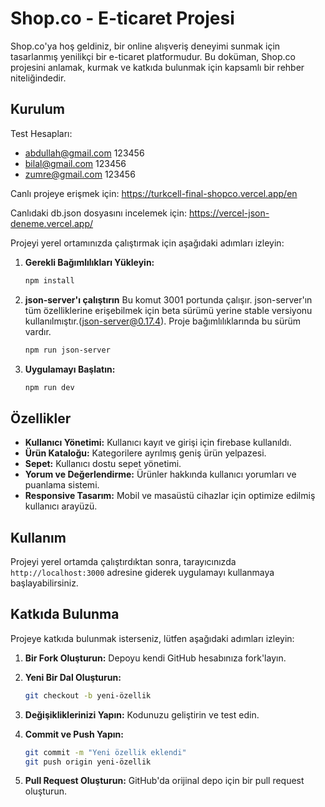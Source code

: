 # Shop.co - E-ticaret Projesi

Shop.co'ya hoş geldiniz, bir online alışveriş deneyimi sunmak için tasarlanmış yenilikçi bir e-ticaret platformudur. Bu doküman, Shop.co projesini anlamak, kurmak ve katkıda bulunmak için kapsamlı bir rehber niteliğindedir.

## Kurulum

Test Hesapları:

- abdullah@gmail.com 123456
- bilal@gmail.com 123456
- zumre@gmail.com 123456

Canlı projeye erişmek için:
https://turkcell-final-shopco.vercel.app/en

Canlıdaki db.json dosyasını incelemek için: https://vercel-json-deneme.vercel.app/

Projeyi yerel ortamınızda çalıştırmak için aşağıdaki adımları izleyin:

1. **Gerekli Bağımlılıkları Yükleyin:**

   ```bash
   npm install
   ```

2. **json-server'ı çalıştırın**
   Bu komut 3001 portunda çalışır. json-server'ın tüm özelliklerine erişebilmek için beta sürümü yerine stable versiyonu kullanılmıştır.(json-server@0.17.4). Proje bağımlılıklarında bu sürüm vardır.

   ```bash
   npm run json-server
   ```

3. **Uygulamayı Başlatın:**
   ```bash
   npm run dev
   ```

## Özellikler

- **Kullanıcı Yönetimi:** Kullanıcı kayıt ve girişi için firebase kullanıldı.
- **Ürün Kataloğu:** Kategorilere ayrılmış geniş ürün yelpazesi.
- **Sepet:** Kullanıcı dostu sepet yönetimi.
- **Yorum ve Değerlendirme:** Ürünler hakkında kullanıcı yorumları ve puanlama sistemi.
- **Responsive Tasarım:** Mobil ve masaüstü cihazlar için optimize edilmiş kullanıcı arayüzü.

## Kullanım

Projeyi yerel ortamda çalıştırdıktan sonra, tarayıcınızda `http://localhost:3000` adresine giderek uygulamayı kullanmaya başlayabilirsiniz.

## Katkıda Bulunma

Projeye katkıda bulunmak isterseniz, lütfen aşağıdaki adımları izleyin:

1. **Bir Fork Oluşturun:**
   Depoyu kendi GitHub hesabınıza fork'layın.

2. **Yeni Bir Dal Oluşturun:**

   ```bash
   git checkout -b yeni-özellik
   ```

3. **Değişikliklerinizi Yapın:**
   Kodunuzu geliştirin ve test edin.

4. **Commit ve Push Yapın:**

   ```bash
   git commit -m "Yeni özellik eklendi"
   git push origin yeni-özellik
   ```

5. **Pull Request Oluşturun:**
   GitHub'da orijinal depo için bir pull request oluşturun.
